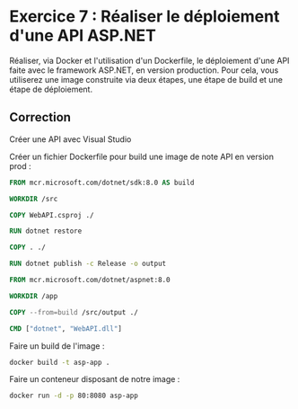 # Exercice 7 : Réaliser le déploiement d'une API ASP.NET

Réaliser, via Docker et l'utilisation d'un Dockerfile, le déploiement d'une API faite avec le framework ASP.NET, en version production. Pour cela, vous utiliserez une image construite via deux étapes, une étape de build et une étape de déploiement.

## Correction

Créer une API avec Visual Studio

Créer un fichier Dockerfile pour build une image de note API en version prod : 

```dockerfile
FROM mcr.microsoft.com/dotnet/sdk:8.0 AS build

WORKDIR /src

COPY WebAPI.csproj ./

RUN dotnet restore

COPY . ./

RUN dotnet publish -c Release -o output

FROM mcr.microsoft.com/dotnet/aspnet:8.0  

WORKDIR /app

COPY --from=build /src/output ./

CMD ["dotnet", "WebAPI.dll"]
```

Faire un build de l'image : 

```bash
docker build -t asp-app .
```

Faire un conteneur disposant de notre image : 

```bash
docker run -d -p 80:8080 asp-app
```